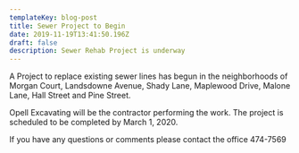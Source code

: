 ```yaml
---
templateKey: blog-post
title: Sewer Project to Begin
date: 2019-11-19T13:41:50.196Z
draft: false
description: Sewer Rehab Project is underway
---
```

A Project to replace existing sewer lines has begun in the neighborhoods of Morgan Court, Landsdowne Avenue, Shady Lane, Maplewood Drive, Malone Lane, Hall Street and Pine Street. 

Opell Excavating will be the contractor performing the work.  The project is scheduled to be completed by March 1, 2020. 

If you have any questions or comments please contact the office 474-7569
